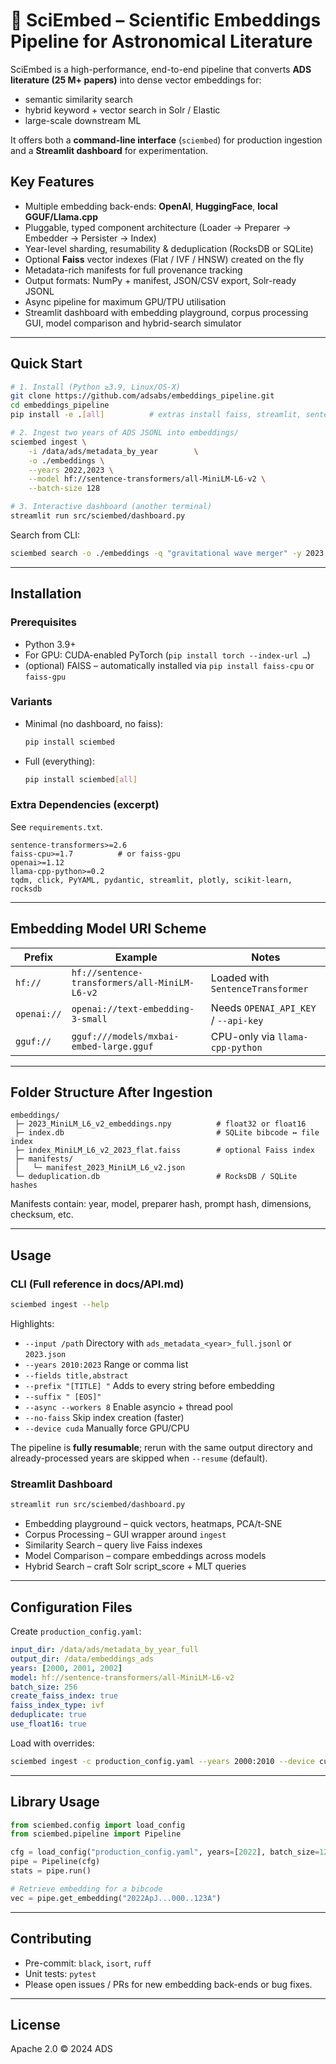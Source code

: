 # 🔬 SciEmbed – Scientific Embeddings Pipeline for Astronomical Literature

SciEmbed is a high-performance, end-to-end pipeline that converts **ADS literature (25 M+ papers)** into dense vector embeddings for:

* semantic similarity search  
* hybrid keyword + vector search in Solr / Elastic  
* large-scale downstream ML

It offers both a **command-line interface** (`sciembed`) for production ingestion and a **Streamlit dashboard** for experimentation.

## Key Features
* Multiple embedding back-ends: **OpenAI**, **HuggingFace**, **local GGUF/Llama.cpp**
* Pluggable, typed component architecture (Loader → Preparer → Embedder → Persister → Index)
* Year-level sharding, resumability & deduplication (RocksDB or SQLite)
* Optional **Faiss** vector indexes (Flat / IVF / HNSW) created on the fly
* Metadata-rich manifests for full provenance tracking
* Output formats: NumPy + manifest, JSON/CSV export, Solr-ready JSONL
* Async pipeline for maximum GPU/TPU utilisation
* Streamlit dashboard with embedding playground, corpus processing GUI, model comparison and hybrid-search simulator

---

## Quick Start

```bash
# 1. Install (Python ≥3.9, Linux/OS-X)
git clone https://github.com/adsabs/embeddings_pipeline.git
cd embeddings_pipeline
pip install -e .[all]          # extras install faiss, streamlit, sentence-transformers…

# 2. Ingest two years of ADS JSONL into embeddings/
sciembed ingest \
    -i /data/ads/metadata_by_year        \
    -o ./embeddings \
    --years 2022,2023 \
    --model hf://sentence-transformers/all-MiniLM-L6-v2 \
    --batch-size 128

# 3. Interactive dashboard (another terminal)
streamlit run src/sciembed/dashboard.py
```

Search from CLI:

```bash
sciembed search -o ./embeddings -q "gravitational wave merger" -y 2023 -k 15
```

---

## Installation

### Prerequisites
* Python 3.9+
* For GPU: CUDA-enabled PyTorch (`pip install torch --index-url …`)
* (optional) FAISS – automatically installed via `pip install faiss-cpu` or `faiss-gpu`

### Variants
* Minimal (no dashboard, no faiss):
  ```bash
  pip install sciembed
  ```
* Full (everything):
  ```bash
  pip install sciembed[all]
  ```

### Extra Dependencies (excerpt)
See `requirements.txt`.
```
sentence-transformers>=2.6
faiss-cpu>=1.7          # or faiss-gpu
openai>=1.12
llama-cpp-python>=0.2
tqdm, click, PyYAML, pydantic, streamlit, plotly, scikit-learn, rocksdb
```

---

## Embedding Model URI Scheme

| Prefix          | Example                                            | Notes                                   |
|-----------------|----------------------------------------------------|-----------------------------------------|
| `hf://`         | `hf://sentence-transformers/all-MiniLM-L6-v2`      | Loaded with `SentenceTransformer`       |
| `openai://`     | `openai://text-embedding-3-small`                  | Needs `OPENAI_API_KEY` / `--api-key`    |
| `gguf://`       | `gguf:///models/mxbai-embed-large.gguf`            | CPU-only via `llama-cpp-python`         |

---

## Folder Structure After Ingestion

```
embeddings/
 ├─ 2023_MiniLM_L6_v2_embeddings.npy          # float32 or float16
 ├─ index.db                                  # SQLite bibcode ↔ file index
 ├─ index_MiniLM_L6_v2_2023_flat.faiss        # optional Faiss index
 ├─ manifests/
 │   └─ manifest_2023_MiniLM_L6_v2.json
 └─ deduplication.db                          # RocksDB / SQLite hashes
```

Manifests contain: year, model, preparer hash, prompt hash, dimensions, checksum, etc.

---

## Usage

### CLI (Full reference in docs/API.md)

```bash
sciembed ingest --help
```

Highlights:

* `--input /path`        Directory with `ads_metadata_<year>_full.jsonl` or `2023.json`
* `--years 2010:2023`    Range or comma list
* `--fields title,abstract`
* `--prefix "[TITLE] "`  Adds to every string before embedding
* `--suffix " [EOS]"`
* `--async --workers 8`  Enable asyncio + thread pool
* `--no-faiss`           Skip index creation (faster)
* `--device cuda`        Manually force GPU/CPU

The pipeline is **fully resumable**; rerun with the same output directory and already-processed years are skipped when `--resume` (default).

### Streamlit Dashboard

```bash
streamlit run src/sciembed/dashboard.py
```

* Embedding playground – quick vectors, heatmaps, PCA/t-SNE
* Corpus Processing – GUI wrapper around `ingest`
* Similarity Search – query live Faiss indexes
* Model Comparison – compare embeddings across models
* Hybrid Search – craft Solr script_score + MLT queries

---

## Configuration Files

Create `production_config.yaml`:

```yaml
input_dir: /data/ads/metadata_by_year_full
output_dir: /data/embeddings_ads
years: [2000, 2001, 2002]
model: hf://sentence-transformers/all-MiniLM-L6-v2
batch_size: 256
create_faiss_index: true
faiss_index_type: ivf
deduplicate: true
use_float16: true
```

Load with overrides:

```bash
sciembed ingest -c production_config.yaml --years 2000:2010 --device cuda
```

---

## Library Usage

```python
from sciembed.config import load_config
from sciembed.pipeline import Pipeline

cfg = load_config("production_config.yaml", years=[2022], batch_size=128)
pipe = Pipeline(cfg)
stats = pipe.run()

# Retrieve embedding for a bibcode
vec = pipe.get_embedding("2022ApJ...000..123A")
```

---

## Contributing

* Pre-commit: `black`, `isort`, `ruff`
* Unit tests: `pytest`
* Please open issues / PRs for new embedding back-ends or bug fixes.

---

## License

Apache 2.0 © 2024 ADS
